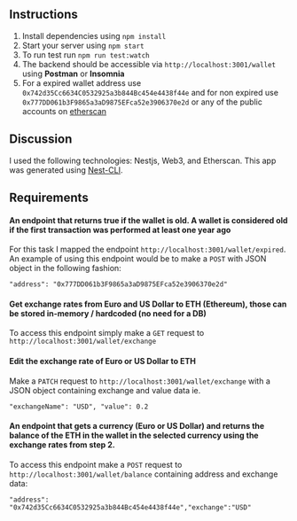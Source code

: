 ## Instructions

1. Install dependencies using `npm install`
2. Start your server using `npm start`
3. To run test run `npm run test:watch`
4. The backend should be accessible via `http://localhost:3001/wallet` using __Postman__ or __Insomnia__
5. For a expired wallet address use `0x742d35Cc6634C0532925a3b844Bc454e4438f44e` and for non expired use `0x777DD061b3F9865a3aD9875EFca52e3906370e2d` or any of the public accounts on [etherscan](https://etherscan.io/accounts)

## Discussion

I used the following technologies: Nestjs, Web3, and Etherscan.
This app was generated using [Nest-CLI](https://github.com/nestjs/nest-cli).


## Requirements

#### An endpoint that returns true if the wallet is old. A wallet is considered old if the first transaction was performed at least one year ago

For this task I mapped the endpoint `http://localhost:3001/wallet/expired`. An example of using this endpoint would be to make a `POST` with JSON object in the following fashion: 

`"address": "0x777DD061b3F9865a3aD9875EFca52e3906370e2d"`


#### Get exchange rates from Euro and US Dollar to ETH (Ethereum), those can be stored in-memory / hardcoded (no need for a DB)

To access this endpoint simply make a `GET` request to `http://localhost:3001/wallet/exchange`

#### Edit the exchange rate of Euro or US Dollar to ETH
Make a `PATCH` request to `http://localhost:3001/wallet/exchange` with a JSON object containing exchange and value data ie. 

`"exchangeName": "USD",
	"value": 0.2`

#### An endpoint that gets a currency (Euro or US Dollar) and returns the balance of the ETH in the wallet in the selected currency using the exchange rates from step 2.

To access this endpoint make a `POST` request to `http://localhost:3001/wallet/balance` containing address and exchange data:

 `"address": "0x742d35Cc6634C0532925a3b844Bc454e4438f44e","exchange":"USD"`
